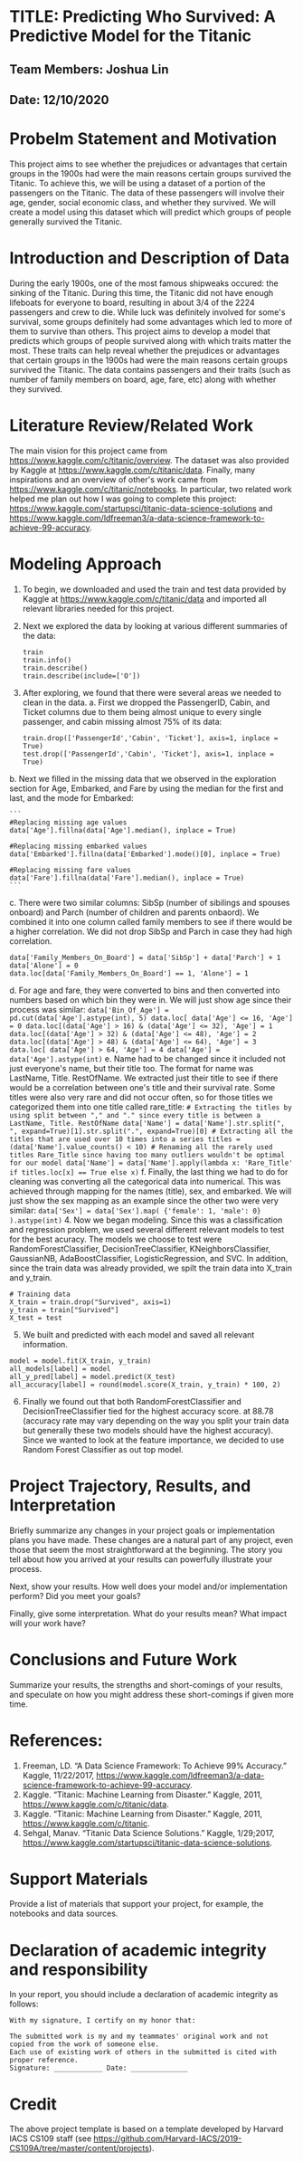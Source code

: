 

# TITLE: Predicting Who Survived: A Predictive Model for the Titanic
## Team Members: Joshua Lin
## Date: 12/10/2020

# Probelm Statement and Motivation
This project aims to see whether the prejudices or advantages that certain groups in the 1900s had were the main reasons certain groups survived the Titanic. To achieve this, we will be using a dataset of a portion of the passengers on the Titanic. The data of these passengers will involve their age, gender, social economic class, and whether they survived. We will create a model using this dataset which will predict which groups of people generally survived the Titanic.

# Introduction and Description of Data
During the early 1900s, one of the most famous shipweaks occured: the sinking of the Titanic. During this time, the Titanic did not have enough lifeboats for everyone to board, resulting in about 3/4 of the 2224 passengers and crew to die. While luck was definitely involved for some's survival, some groups definitely had some advantages which led to more of them to survive than others. This project aims to develop a model that predicts which groups of people survived along with which traits matter the most. These traits can help reveal whether the prejudices or advantages that certain groups in the 1900s had were the main reasons certain groups survived the Titanic. The data contains passengers and their traits (such as number of family members on board, age, fare, etc) along with whether they survived.

# Literature Review/Related Work 
The main vision for this project came from https://www.kaggle.com/c/titanic/overview. The dataset was also provided by Kaggle at https://www.kaggle.com/c/titanic/data. Finally, many inspirations and an overview of other's work came from https://www.kaggle.com/c/titanic/notebooks. In particular, two related work helped me plan out how I was going to complete this project: https://www.kaggle.com/startupsci/titanic-data-science-solutions and https://www.kaggle.com/ldfreeman3/a-data-science-framework-to-achieve-99-accuracy.

# Modeling Approach
1. To begin, we downloaded and used the train and test data provided by Kaggle at https://www.kaggle.com/c/titanic/data and imported all relevant libraries needed for this project.

2. Next we explored the data by looking at various different summaries of the data:
    ```
    train
    train.info()
    train.describe()
    train.describe(include=['O'])
    ```

3. After exploring, we found that there were several areas we needed to clean in the data.
  a. First we dropped the PassengerID, Cabin, and Ticket columns due to them being almost unique to every single passenger, and cabin missing almost 75% of its data:
    ```
    train.drop(['PassengerId','Cabin', 'Ticket'], axis=1, inplace = True)
    test.drop(['PassengerId','Cabin', 'Ticket'], axis=1, inplace = True)
    ```
  
  b. Next we filled in the missing data that we observed in the exploration section for Age, Embarked, and Fare by using the median for the first and last, and the mode for Embarked:
  
    ```
    #Replacing missing age values
    data['Age'].fillna(data['Age'].median(), inplace = True)
    
    #Replacing missing embarked values
    data['Embarked'].fillna(data['Embarked'].mode()[0], inplace = True)
    
    #Replacing missing fare values
    data['Fare'].fillna(data['Fare'].median(), inplace = True)
    ```
   c. There were two similar columns: SibSp (number of sibilings and spouses onboard) and Parch (number of children and parents onbaord). We combined it into one column called family members to see if there would be a higher correlation. We did not drop SibSp and Parch in case they had high correlation.
   
   ```
   data['Family_Members_On_Board'] = data['SibSp'] + data['Parch'] + 1
   data['Alone'] = 0
   data.loc[data['Family_Members_On_Board'] == 1, 'Alone'] = 1
   ```
    
   d. For age and fare, they were converted to bins and then converted into numbers based on which bin they were in. We will just show age since their process was similar:
    ```
    data['Bin_Of_Age'] = pd.cut(data['Age'].astype(int), 5)
    data.loc[ data['Age'] <= 16, 'Age'] = 0
    data.loc[(data['Age'] > 16) & (data['Age'] <= 32), 'Age'] = 1
    data.loc[(data['Age'] > 32) & (data['Age'] <= 48), 'Age'] = 2
    data.loc[(data['Age'] > 48) & (data['Age'] <= 64), 'Age'] = 3
    data.loc[ data['Age'] > 64, 'Age'] = 4
    data['Age'] = data['Age'].astype(int)
    ```
    e. Name had to be changed since it included not just everyone's name, but their title too. The format for name was LastName, Title. RestOfName. We extracted just their title to see if there would be a correlation between one's title and their survival rate. Some titles were also very rare and did not occur often, so for those titles we categorized them into one title called rare_title:
    ```
    # Extracting the titles by using split between "," and "." since every title is between a LastName, Title. RestOfName
    data['Name'] = data['Name'].str.split(", ", expand=True)[1].str.split(".", expand=True)[0]
    # Extracting all the titles that are used over 10 times into a series
    titles = (data['Name'].value_counts() < 10)
    # Renaming all the rarely used titles Rare_Title since having too many outliers wouldn't be optimal for our model
    data['Name'] = data['Name'].apply(lambda x: 'Rare_Title' if titles.loc[x] == True else x)
    ```
    f. Finally, the last thing we had to do for cleaning was converting all the categorical data into numerical. This was achieved through mapping for the names (title), sex, and embarked. We will just show the sex mapping as an example since the other two were very similar:
    ```
    data['Sex'] = data['Sex'].map( {'female': 1, 'male': 0} ).astype(int)
    ```
4. Now we began modeling. Since this was a classification and regression problem, we used several different relevant models to test for the best acuracy. The models we choose to test were RandomForestClassifier, DecisionTreeClassifier, KNeighborsClassifier, GaussianNB, AdaBoostClassifier, LogisticRegression, and SVC. In addition, since the train data was already provided, we spilt the train data into X_train and y_train.
```
# Training data
X_train = train.drop("Survived", axis=1)
y_train = train["Survived"]
X_test = test
```

5. We built and predicted with each model and saved all relevant information.
```
model = model.fit(X_train, y_train)
all_models[label] = model
all_y_pred[label] = model.predict(X_test)
all_accuracy[label] = round(model.score(X_train, y_train) * 100, 2)
```

6. Finally we found out that both RandomForestClassifier and DecisionTreeClassifier tied for the highest accuracy score. at 88.78 (accuracy rate may vary depending on the way you split your train data but generally these two models should have the highest accuracy). Since we wanted to look at the feature importance, we decided to use Random Forest Classifier as out top model.

# Project Trajectory, Results, and Interpretation 

Briefly summarize any changes in your project goals or implementation plans you have made.
These changes are a natural part of any project, even those that seem the most straightforward at the beginning.
The story you tell about how you arrived at your results can powerfully illustrate your process. 

Next, show your results. How well does your model and/or implementation perform? Did you meet your goals?

Finally, give some interpretation. What do your results mean? What impact will your work have?

# Conclusions and Future Work
Summarize your results, the strengths and short-comings of your results, and speculate on how you might address these short-comings if given more time.

# References:
1. Freeman, LD. “A Data Science Framework: To Achieve 99% Accuracy.” Kaggle, 11/22/2017, https://www.kaggle.com/ldfreeman3/a-data-science-framework-to-achieve-99-accuracy.
2. Kaggle. “Titanic: Machine Learning from Disaster.” Kaggle, 2011, https://www.kaggle.com/c/titanic/data.
3. Kaggle. “Titanic: Machine Learning from Disaster.” Kaggle, 2011, https://www.kaggle.com/c/titanic.
4. Sehgal, Manav. “Titanic Data Science Solutions.” Kaggle, 1/29;2017, https://www.kaggle.com/startupsci/titanic-data-science-solutions.

# Support Materials
Provide a list of materials that support your project, for example, the notebooks and data sources.

# Declaration of academic integrity and responsibility

In your report, you should include a declaration of academic integrity as follows:

```
With my signature, I certify on my honor that:

The submitted work is my and my teammates' original work and not copied from the work of someone else.
Each use of existing work of others in the submitted is cited with proper reference.
Signature: ____________ Date: ______________
```

# Credit
The above project template is based on a template developed by Harvard IACS CS109 staff (see https://github.com/Harvard-IACS/2019-CS109A/tree/master/content/projects).
